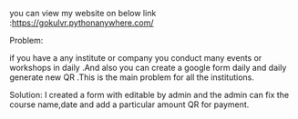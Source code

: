 

you can view my website on below link :https://gokulvr.pythonanywhere.com/


Problem:

if you have a any institute or company you conduct many events or workshops in daily .And also you can create a google form daily and daily generate new QR .This is the main problem for all the institutions.


Solution:
I created a form with editable by admin and the admin can fix the course name,date and add a particular amount QR for payment.


